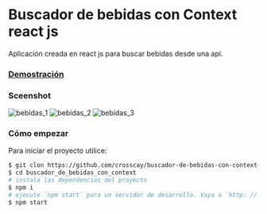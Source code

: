 # Buscador de bebidas con Context react js
Aplicación creada en react js para buscar bebidas desde una api.

### [Demostración](https://buscador-de-bebidas-con-context.netlify.app/)

### Sceenshot
![bebidas_1](https://user-images.githubusercontent.com/15184739/95692977-5a007200-0bef-11eb-911c-c9ba299f5354.PNG)
![bebidas_2](https://user-images.githubusercontent.com/15184739/95692979-64bb0700-0bef-11eb-8c4e-92f1b5978e82.PNG)
![bebidas_3](https://user-images.githubusercontent.com/15184739/95692982-6be21500-0bef-11eb-83b6-932b764e3e20.PNG)

### Cómo empezar

Para iniciar el proyecto utilice:

```bash
$ git clon https://github.com/crosscay/buscador-de-bebidas-con-context-react-js.git
$ cd buscador_de_bebidas_con_context
# instala las dependencias del proyecto
$ npm i
# ejecute `npm start` para un servidor de desarrollo. Vaya a `http: // localhost: 3000 /`. La aplicación se volverá a cargar automáticamente si cambia alguno de los archivos de origen.
$ npm start
```
